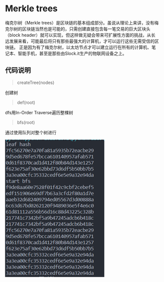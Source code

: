 # Merkle trees
梅克尔树（Merkle trees）是区块链的基本组成部分。虽说从理论上来讲，没有梅克尔树的区块链当然也是可能的，只需创建直接包含每一笔交易的巨大区块头（block header）就可以实现，但这样做无疑会带来可扩展性方面的挑战，从长远发展来看，可能最后将只有那些最强大的计算机，才可以运行这些无需受信的区块链。 正是因为有了梅克尔树，以太坊节点才可以建立运行在所有的计算机、笔记本、智能手机，甚至是那些由Slock.it生产的物联网设备之上。

## 代码说明
>createTree(nodes)

创建树

>def(root)

dfs用In-Order Traverse遍历整棵树

>bfs(root)

通过使用队列对整个树进行

![成果截图](https://github.com/Silver-Glacier/cryptology/blob/main/Merkle_Tree/png1.png)
